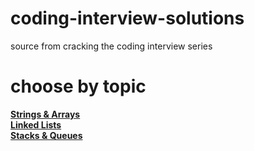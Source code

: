 # coding-interview-solutions
source from cracking the coding interview series

# choose by topic
<a href="https://github.com/megrela/coding-interview-solutions/blob/master/src/DataStructures/ArraysStrings/">**Strings & Arrays**</a>
<br/>
<a href="https://github.com/megrela/coding-interview-solutions/blob/master/src/DataStructures/LinkedLists/">**Linked Lists**</a>
<br/>
<a href="https://github.com/megrela/coding-interview-solutions/blob/master/src/DataStructures/StacksQueues/">**Stacks & Queues**</a>
